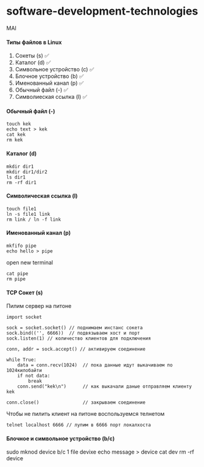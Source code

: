 # software-development-technologies
MAI

#### Типы файлов в Linux
1) Сокеты (s) :white_check_mark:
2) Каталог (d) :white_check_mark:
3) Символьное устройство (с) :white_check_mark:
4) Блочное устройство (b) :white_check_mark:
5) Именованный канал (p) :white_check_mark:
6) Обычный файл (-) :white_check_mark:
7) Символиеская ссылка (l) :white_check_mark:


#### Обычный файл (-)
```
touch kek
echo text > kek
cat kek
rm kek
```

#### Каталог (d)
```
mkdir dir1
mkdir dir1/dir2
ls dir1
rm -rf dir1
```

#### Символическая ссылка (l)
```
touch file1
ln -s file1 link
rm link / ln -f link
```

#### Именованный канал (p)
```
mkfifo pipe
echo hello > pipe
```
open new terminal
```
cat pipe
rm pipe
```


#### TCP Сокет (s)
Пилим сервер на питоне
```
import socket

sock = socket.socket() // поднимаем инстанс сокета
sock.bind(('', 6666))  // подвязываем хост и порт
sock.listen(1) // количество клиентов для подключения

conn, addr = sock.accept() // активируем соединение 

while True:
    data = conn.recv(1024)  // пока данные идут выкачиваем по 1024килобайти
    if not data:
        break
    conn.send("kek\n")      // как выкачали даные отправляем клиенту kek

conn.close()                // закрываем соединение
```

Чтобы не пилить клиент на питоне воспользуемся телнетом
```
telnet localhost 6666 // лупим в 6666 порт локалхоста
```

#### Блочное и символьное устройство (b/c)
sudo mknod device b/c 1
file devixe
echo message > device
cat dev
rm -rf device
